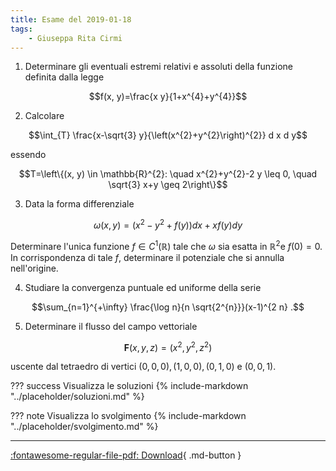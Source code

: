 ```yaml
---
title: Esame del 2019-01-18
tags:
    - Giuseppa Rita Cirmi
---
```


1.  Determinare gli eventuali estremi relativi e assoluti della funzione
    definita dalla legge

$$f(x, y)=\frac{x y}{1+x^{4}+y^{4}}$$

2.  Calcolare

$$\int_{T} \frac{x-\sqrt{3} y}{\left(x^{2}+y^{2}\right)^{2}} d x d y$$

essendo

$$T=\left\{(x, y) \in \mathbb{R}^{2}: \quad x^{2}+y^{2}-2 y \leq 0, \quad \sqrt{3} x+y \geq 2\right\}$$

3.  Data la forma differenziale

$$\omega(x, y)=\left(x^{2}-y^{2}+f(y)\right) d x+x f(y) d y$$

Determinare l'unica funzione $f \in C^{1}(\mathbb{R})$ tale che $\omega$
sia esatta in $\mathbb{R}^{2} \mathrm{e}$ $f(0)=0$. In corrispondenza di
tale $f$, determinare il potenziale che si annulla nell'origine.

4.  Studiare la convergenza puntuale ed uniforme della serie

$$\sum_{n=1}^{+\infty} \frac{\log n}{n \sqrt{2^{n}}}(x-1)^{2 n} .$$

5.  Determinare il flusso del campo vettoriale

$$\mathbf{F}(x, y, z)=\left(x^{2}, y^{2}, z^{2}\right)$$

uscente dal tetraedro di vertici $(0,0,0),(1,0,0),(0,1,0)$ e $(0,0,1)$.

??? success Visualizza le soluzioni
    {% include-markdown "../placeholder/soluzioni.md" %}

??? note Visualizza lo svolgimento
    {% include-markdown "../placeholder/svolgimento.md" %}

---

[:fontawesome-regular-file-pdf: Download](pdf/2019-01-18.pdf){ .md-button }
